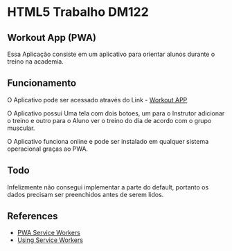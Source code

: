 # HTML5 Trabalho DM122

## Workout App (PWA)

Essa Aplicação consiste em um aplicativo para orientar alunos durante o treino na academia.

## Funcionamento

O Aplicativo pode ser acessado através do Link - [Workout APP](https://trabalho_alled.surge.sh/)

O Aplicativo possui Uma tela com dois botoes, um para o Instrutor adicionar o treino e outro para o Aluno ver o treino do dia de acordo com o grupo muscular.

O Aplicativo funciona online e pode ser instalado em qualquer sistema operacional graças ao PWA.

## Todo
Infelizmente não consegui implementar a parte do default, portanto os dados precisam ser preenchidos antes de serem lidos.

## References

- [PWA Service Workers](https://web.dev/learn/pwa/service-workers?hl=pt-br)
- [Using Service Workers](https://developer.mozilla.org/en-US/docs/Web/API/Service_Worker_API/Using_Service_Workers)
